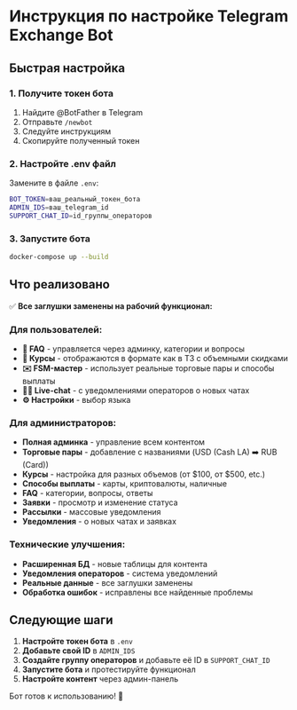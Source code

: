 # Инструкция по настройке Telegram Exchange Bot

## Быстрая настройка

### 1. Получите токен бота
1. Найдите @BotFather в Telegram
2. Отправьте `/newbot`
3. Следуйте инструкциям
4. Скопируйте полученный токен

### 2. Настройте .env файл
Замените в файле `.env`:
```bash
BOT_TOKEN=ваш_реальный_токен_бота
ADMIN_IDS=ваш_telegram_id
SUPPORT_CHAT_ID=id_группы_операторов
```

### 3. Запустите бота
```bash
docker-compose up --build
```

## Что реализовано

✅ **Все заглушки заменены на рабочий функционал:**

### Для пользователей:
- **📖 FAQ** - управляется через админку, категории и вопросы
- **💱 Курсы** - отображаются в формате как в ТЗ с объемными скидками
- **✉️ FSM-мастер** - использует реальные торговые пары и способы выплаты
- **👨‍💼 Live-chat** - с уведомлениями операторов о новых чатах
- **⚙️ Настройки** - выбор языка

### Для администраторов:
- **Полная админка** - управление всем контентом
- **Торговые пары** - добавление с названиями (USD (Cash LA) ➡️ RUB (Card))
- **Курсы** - настройка для разных объемов (от $100, от $500, etc.)
- **Способы выплаты** - карты, криптовалюты, наличные
- **FAQ** - категории, вопросы, ответы
- **Заявки** - просмотр и изменение статуса
- **Рассылки** - массовые уведомления
- **Уведомления** - о новых чатах и заявках

### Технические улучшения:
- **Расширенная БД** - новые таблицы для контента
- **Уведомления операторов** - система уведомлений
- **Реальные данные** - все заглушки заменены
- **Обработка ошибок** - исправлены все найденные проблемы

## Следующие шаги

1. **Настройте токен бота** в `.env`
2. **Добавьте свой ID** в `ADMIN_IDS`
3. **Создайте группу операторов** и добавьте её ID в `SUPPORT_CHAT_ID`
4. **Запустите бота** и протестируйте функционал
5. **Настройте контент** через админ-панель

Бот готов к использованию! 🚀 